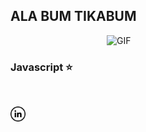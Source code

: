 ## ALA BUM TIKABUM




<img align="right" width="350px" alt="GIF" src="https://media.giphy.com/media/13HgwGsXF0aiGY/giphy.gif"  /> 


&nbsp;


### Javascript   ⭐️

&nbsp;


<a href="https://www.linkedin.com/in/4driano/">
  <img align="left" alt="Linkedin de adriano" width="24px" src="https://github.com/VamoCodar/VamoCodar/blob/main/linkedin-outline.png?raw=true" />
</a>


